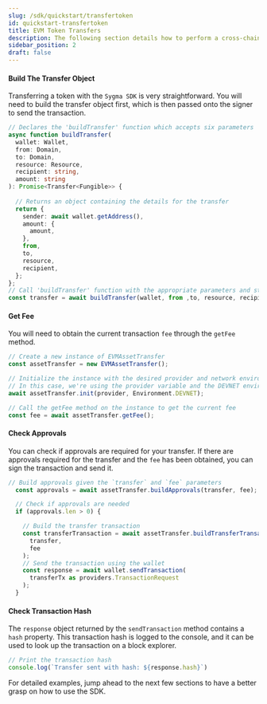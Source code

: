 ```yaml
---
slug: /sdk/quickstart/transfertoken
id: quickstart-transfertoken
title: EVM Token Transfers
description: The following section details how to perform a cross-chain token transfer.
sidebar_position: 2
draft: false
---
```


#### Build The Transfer Object

Transferring a token with the `Sygma SDK` is very straightforward. You will need to build the transfer object first, which is then passed onto the signer to send the transaction.

```ts
// Declares the 'buildTransfer' function which accepts six parameters
async function buildTransfer(
  wallet: Wallet,
  from: Domain,
  to: Domain,
  resource: Resource,
  recipient: string,
  amount: string
): Promise<Transfer<Fungible>> {
  
  // Returns an object containing the details for the transfer
  return {
    sender: await wallet.getAddress(),
    amount: {
      amount,
    },
    from,
    to,
    resource,
    recipient,
  };
};
// Call 'buildTransfer' function with the appropriate parameters and stores the object in `transfer`
const transfer = await buildTransfer(wallet, from ,to, resource, recipient, amount);
```

#### Get Fee

You will need to obtain the current transaction `fee` through the `getFee` method.

```ts
// Create a new instance of EVMAssetTransfer
const assetTransfer = new EVMAssetTransfer();

// Initialize the instance with the desired provider and network environment
// In this case, we're using the provider variable and the DEVNET environment
await assetTransfer.init(provider, Environment.DEVNET);

// Call the getFee method on the instance to get the current fee
const fee = await assetTransfer.getFee();
```

#### Check Approvals 

You can check if approvals are required for your transfer. If there are approvals required for the transfer and the `fee` has been obtained, you can sign the transaction and send it.

```ts
// Build approvals given the `transfer` and `fee` parameters
  const approvals = await assetTransfer.buildApprovals(transfer, fee);

  // Check if approvals are needed
  if (approvals.len > 0) {

    // Build the transfer transaction
    const transferTransaction = await assetTransfer.buildTransferTransaction(
      transfer,
      fee
    );
    // Send the transaction using the wallet
    const response = await wallet.sendTransaction(
      transferTx as providers.TransactionRequest
    );
  }
```

#### Check Transaction Hash

The `response` object returned by the `sendTransaction` method contains a `hash` property. This transaction hash is logged to the console, and it can be used to look up the transaction on a block explorer.

```ts
// Print the transaction hash
console.log(`Transfer sent with hash: ${response.hash}`)
```

For detailed examples, jump ahead to the next few sections to have a better grasp on how to use the SDK.
